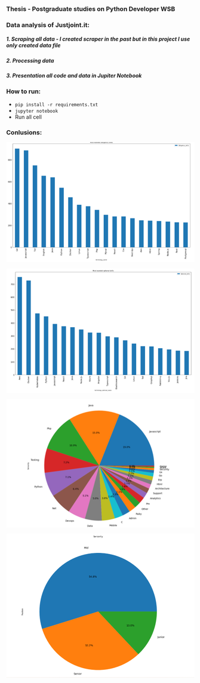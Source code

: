 ### Thesis - Postgraduate studies on Python Developer WSB

### Data analysis of Justjoint.it:

##### 1. Scraping all data - I created scraper in the past but in this project I use only created data file

##### 2. Processing data

##### 3. Presentation all code and data in Jupiter Notebook

### How to run:

* `pip install -r requirements.txt`
* `jupyter notebook`
* Run all cell

### Conlusions:

![Obligatory skills](https://github.com/janiszewskibartlomiej/justjoint_it_data_analysis-Thesis_Postgraduate_studies_on_WSB/blob/master/screenshot_2022-05-30%2012h05_02_Anonymous.png "Obligatory skills")


![Optional skills](https://github.com/janiszewskibartlomiej/justjoint_it_data_analysis-Thesis_Postgraduate_studies_on_WSB/blob/master/screenshot_2022-05-30%2012h06_47_Anonymous.png "Optional skills")


![Technologies](https://github.com/janiszewskibartlomiej/justjoint_it_data_analysis-Thesis_Postgraduate_studies_on_WSB/blob/master/screenshot_2022-05-30%2012h09_56_Anonymous.png "Technologies")

![Seniority](https://github.com/janiszewskibartlomiej/justjoint_it_data_analysis-Thesis_Postgraduate_studies_on_WSB/blob/master/screenshot_2022-05-30%2012h12_13_Anonymous.png "Seniority")
